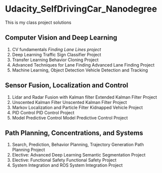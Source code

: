 # Udacity_SelfDrivingCar_Nanodegree

This is my class project solutions

## Computer Vision and Deep Learning
1. CV fundamentals
 _*Finding Lane Lines project*_
2. Deep Learning
Traffic Sign Classifier Project
3. Transfer Learning
Behavior Cloning Project
4. Advanced Techniques for Lane Finding
Advanced Lane Finding Project
5. Machine Learning, Object Detection
Vehicle Detection and Tracking

## Sensor Fusion, Localization and Control
1. Lidar and Radar Fusion with Kalman filter
Extended Kalman Filter Project
2. Unscented Kalman Filter
Unscented Kalman Filter Project
3. Markov Localization and Particle Filter
Kidnapped Vehicle Project
4. PID Control
PID Control Project
5. Model Predictive Control
Model Predictive Control Project

## Path Planning, Concentrations, and Systems
1. Search, Prediction, Behavior Planning, Trajectory Generation
Path Planning Project
2. Elective: Advanced Deep Learning
Semantic Segmentation Project 
3. Elective: Functional Safety
Functional Safety Project
4. System Integration and ROS
System Integration Project 


